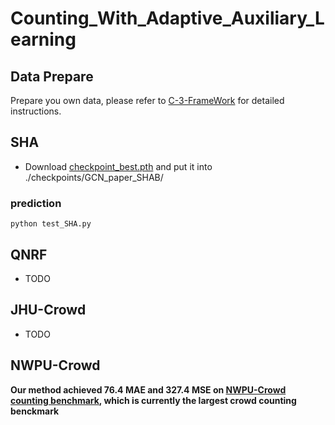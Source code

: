 # Counting_With_Adaptive_Auxiliary_Learning


## Data Prepare
Prepare you own data, please refer to [C-3-FrameWork](https://github.com/gjy3035/C-3-Framework) for detailed instructions.

## SHA

- Download [checkpoint_best.pth](https://drive.google.com/file/d/1HaRTgBhW1Evr5NBOCduaDY2h2Xdkb4l5/view?usp=sharing) and put it into ./checkpoints/GCN_paper_SHAB/  

### prediction
```
python test_SHA.py  
```

## QNRF
- TODO

## JHU-Crowd
- TODO

## NWPU-Crowd

**Our method achieved 76.4 MAE and 327.4 MSE on [NWPU-Crowd counting benchmark](https://www.crowdbenchmark.com/index.html), which is currently the largest crowd counting benckmark**

